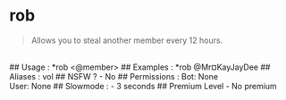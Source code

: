 # rob

> Allows you to steal another member every 12 hours.

<br>
## Usage :
*rob <@member>
## Examples :
*rob @Mr¤KayJayDee
## Aliases :
vol
## NSFW ?
- No
## Permissions :
Bot: None
<br>
User: None
## Slowmode :
- 3 seconds
## Premium Level
- No premium